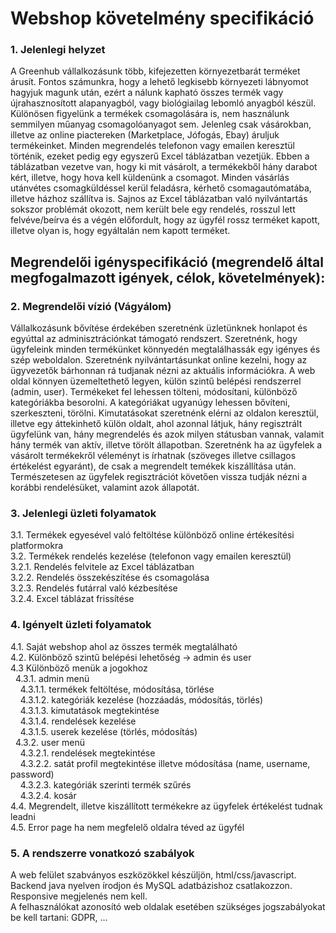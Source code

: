 # Webshop követelmény specifikáció


### 1. Jelenlegi helyzet

A Greenhub vállalkozásunk több, kifejezetten környezetbarát terméket árusít. Fontos számunkra, hogy a lehető legkisebb környezeti lábnyomot hagyjuk magunk után, ezért a nálunk kapható összes termék vagy újrahasznosított alapanyagból, vagy biológiailag lebomló anyagból készül.
Különösen figyelünk a termékek csomagolására is, nem használunk semmilyen műanyag csomagolóanyagot sem. Jelenleg csak vásárokban, illetve az online piactereken (Marketplace, Jófogás, Ebay) áruljuk termékeinket.
Minden megrendelés telefonon vagy emailen keresztül történik, ezeket pedig egy egyszerű Excel táblázatban vezetjük. Ebben a táblázatban vezetve van, hogy ki mit vásárolt, a termékekből hány darabot kért, illetve, hogy hova kell küldenünk a csomagot.
Minden vásárlás utánvétes csomagküldéssel kerül feladásra, kérhető csomagautómatába, illetve házhoz szállítva is. Sajnos az Excel táblázatban való nyilvántartás sokszor problémát okozott, nem került bele egy rendelés, rosszul lett felvéve/beírva és a végén előfordult, hogy az ügyfél rossz terméket kapott, illetve olyan is, hogy egyáltalán nem kapott terméket.

## Megrendelői igényspecifikáció (megrendelő által megfogalmazott igények, célok, követelmények):

### 2. Megrendelői vízió (Vágyálom)

Vállalkozásunk bővítése érdekében szeretnénk üzletünknek honlapot és egyúttal az adminisztrációnkat támogató rendszert. Szeretnénk, hogy ügyfeleink minden termékünket könnyedén megtalálhassák egy igényes és szép weboldalon.
Szeretnénk nyilvántartásunkat online kezelni, hogy az ügyvezetők bárhonnan rá tudjanak nézni az aktuális információkra. A web oldal könnyen üzemeltethető legyen, külön szintű belépési rendszerrel (admin, user). Termékeket fel lehessen tölteni, módosítani, különböző kategóriákba besorolni. 
A kategóriákat ugyanúgy lehessen bővíteni, szerkeszteni, törölni. Kimutatásokat szeretnénk elérni az oldalon keresztül, illetve egy áttekinhető külön oldalt, ahol azonnal látjuk, hány regisztrált ügyfelünk van, hány megrendelés és azok milyen státusban vannak, valamit hány termék van aktív, illetve törölt állapotban.
Szeretnénk ha az ügyfelek a vásárolt termékekről véleményt is írhatnak (szöveges illetve csillagos értékelést egyaránt), de csak a megrendelt temékek kiszállítása után. Természetesen az ügyfelek regisztrációt követően vissza tudják nézni a korábbi rendelésüket,  valamint azok állapotát.

### 3. Jelenlegi üzleti folyamatok

3.1. Termékek egyesével való feltöltése különböző online értékesítési platformokra  
3.2. Termékek rendelés kezelése (telefonon vagy emailen keresztül)  
3.2.1. Rendelés felvitele az Excel táblázatban  
3.2.2. Rendelés összekészítése és csomagolása  
3.2.3. Rendelés futárral való kézbesítése  
3.2.4. Excel táblázat frissítése

### 4. Igényelt üzleti folyamatok

4.1. Saját webshop ahol az összes termék megtalálható  
4.2. Különböző szintű belépési lehetőség -> admin és user  
4.3 Különböző menük a jogokhoz  
  4.3.1. admin menü  
    4.3.1.1. termékek feltöltése, módosítása, törlése  
    4.3.1.2. kategóriák kezelése (hozzáadás, módosítás, törlés)  
    4.3.1.3. kimutatások megtekintése   
    4.3.1.4. rendelések kezelése  
    4.3.1.5. userek kezelése (törlés, módosítás)  
  4.3.2. user menü  
    4.3.2.1. rendelések megtekintése  
    4.3.2.2. satát profil megtekintése illetve módosítása (name, username, password)  
    4.3.2.3. kategóriák szerinti termék szűrés  
    4.3.2.4. kosár  
4.4. Megrendelt, illetve kiszállított termékekre az ügyfelek értékelést tudnak leadni  
4.5. Error page ha nem megfelelő oldalra téved az ügyfél


### 5. A rendszerre vonatkozó szabályok

A web felület szabványos eszközökkel készüljön, html/css/javascript. Backend java nyelven írodjon és MySQL adatbázishoz csatlakozzon. Responsive megjelenés nem kell.  
A felhasználókat azonosító web oldalak esetében szükséges jogszabályokat be kell tartani: GDPR, ...
